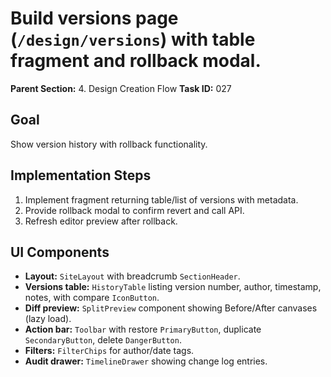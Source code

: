 # Build versions page (`/design/versions`) with table fragment and rollback modal.

**Parent Section:** 4. Design Creation Flow
**Task ID:** 027

## Goal
Show version history with rollback functionality.

## Implementation Steps
1. Implement fragment returning table/list of versions with metadata.
2. Provide rollback modal to confirm revert and call API.
3. Refresh editor preview after rollback.

## UI Components
- **Layout:** `SiteLayout` with breadcrumb `SectionHeader`.
- **Versions table:** `HistoryTable` listing version number, author, timestamp, notes, with compare `IconButton`.
- **Diff preview:** `SplitPreview` component showing Before/After canvases (lazy load).
- **Action bar:** `Toolbar` with restore `PrimaryButton`, duplicate `SecondaryButton`, delete `DangerButton`.
- **Filters:** `FilterChips` for author/date tags.
- **Audit drawer:** `TimelineDrawer` showing change log entries.
